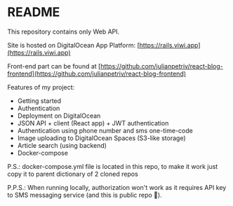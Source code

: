 # README

This repository contains only Web API.

Site is hosted on DigitalOcean App Platform: [https://rails.viwi.app](https://rails.viwi.app)

Front-end part can be found at [https://github.com/julianpetriv/react-blog-frontend](https://github.com/julianpetriv/react-blog-frontend)

Features of my project:

* Getting started
* Authentication
* Deployment on DigitalOcean
* JSON API + client (React app) + JWT authentication
* Authentication using phone number and sms one-time-code
* Image uploading to DigitalOcean Spaces (S3-like storage)
* Article search (using backend)
* Docker-compose

P.S.: docker-compose.yml file is located in this repo, to make it work just copy it to parent dictionary of 2 cloned repos

P.P.S.: When running locally, authorization won't work as it requires API key to SMS messaging service (and this is public repo 👀).